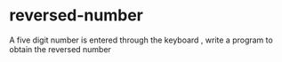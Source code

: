# reversed-number
A five digit number is entered through the keyboard , write a program to obtain the reversed number

